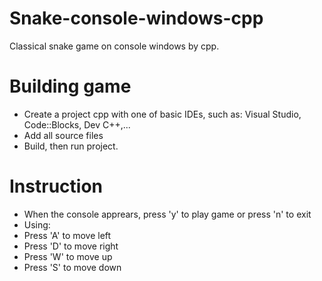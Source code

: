 # Snake-console-windows-cpp

Classical snake game on console windows by cpp.

# Building game
 * Create a project cpp with one of basic IDEs, such as: Visual Studio, Code::Blocks, Dev C++,...
 * Add all source files 
 * Build, then run project.
 
# Instruction
 * When the console apprears, press 'y' to play game or press 'n' to exit
 * Using:
  * Press 'A' to move left
  * Press 'D' to move right
  * Press 'W' to move up
  * Press 'S' to move down
